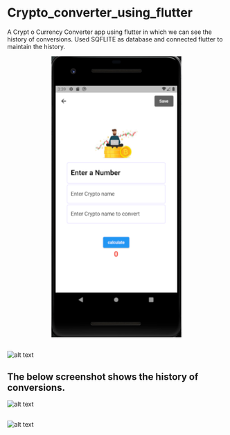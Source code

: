 # Crypto_converter_using_flutter
A Crypt o Currency Converter app using flutter in which we can see the  history of conversions. Used SQFLITE as database and connected flutter to maintain the history. 

<p align="center">
  <img width="300" height="650" src="https://github.com/Srijenanithish/Crypto_converter_using_flutter/blob/main/Mobile1.png">
</p>

## 
![alt text](https://github.com/Srijenanithish/Crypto_converter_using_flutter/blob/main/.png?raw=true)

## The below screenshot shows the history of conversions.
![alt text](https://github.com/Srijenanithish/Crypto_converter_using_flutter/blob/main/.png?raw=true)

## 
![alt text](https://github.com/Srijenanithish/Crypto_converter_using_flutter/blob/main/.png?raw=true)

